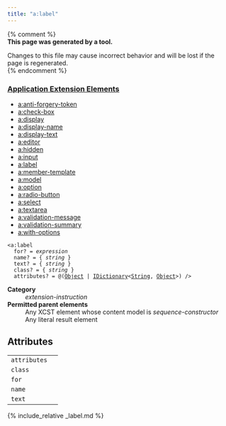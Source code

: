 ```yaml
---
title: "a:label"
---
```


{% comment %}  
**This page was generated by a tool.**  

Changes to this file may cause incorrect behavior and will be lost if the page is
regenerated.  
{% endcomment %}

<nav role="navigation" class="browser">
   <div>
      <h3><a href=".">Application Extension Elements</a></h3>
      <ul>
         <li><a href="anti-forgery-token.html">a:anti-forgery-token</a></li>
         <li><a href="check-box.html">a:check-box</a></li>
         <li><a href="display.html">a:display</a></li>
         <li><a href="display-name.html">a:display-name</a></li>
         <li><a href="display-text.html">a:display-text</a></li>
         <li><a href="editor.html">a:editor</a></li>
         <li><a href="hidden.html">a:hidden</a></li>
         <li><a href="input.html">a:input</a></li>
         <li><a href="label.html" class="active">a:label</a></li>
         <li><a href="member-template.html">a:member-template</a></li>
         <li><a href="model.html">a:model</a></li>
         <li><a href="option.html">a:option</a></li>
         <li><a href="radio-button.html">a:radio-button</a></li>
         <li><a href="select.html">a:select</a></li>
         <li><a href="textarea.html">a:textarea</a></li>
         <li><a href="validation-message.html">a:validation-message</a></li>
         <li><a href="validation-summary.html">a:validation-summary</a></li>
         <li><a href="with-options.html">a:with-options</a></li>
      </ul>
   </div>
</nav>
<div class="ref-element-syntax language-xml highlighter-rouge"><pre class="highlight"><code><span class="nt">&lt;a:label</span>
  <span>for</span>? = <i title="Expression.">expression</i>
  <span>name</span>? = { <i>string</i> }
  <span>text</span>? = { <i>string</i> }
  <span>class</span>? = { <i>string</i> }
  <span>attributes</span>? = @(<a href="{{ page.bcl_url }}system.object" title="System.Object">Object</a> | <a href="{{ page.bcl_url }}s4ys34ea" title="System.Collections.Generic.IDictionary">IDictionary</a>&lt;<a href="{{ page.bcl_url }}system.string" title="System.String">String</a>, <a href="{{ page.bcl_url }}system.object" title="System.Object">Object</a>&gt;) /&gt;</code></pre></div>
<dl>
   <dt><b>Category</b></dt>
   <dd><i>extension-instruction</i></dd>
   <dt><b>Permitted parent elements</b></dt>
   <dd>Any XCST element whose content model is <i>sequence-constructor</i></dd>
   <dd>Any literal result element</dd>
</dl>
<h2 id="attributes">Attributes</h2>
<div class="table-responsive">
   <table class="ref-attribs">
      <tr>
         <td><code>attributes</code></td>
         <td></td>
      </tr>
      <tr>
         <td><code>class</code></td>
         <td></td>
      </tr>
      <tr>
         <td><code>for</code></td>
         <td></td>
      </tr>
      <tr>
         <td><code>name</code></td>
         <td></td>
      </tr>
      <tr>
         <td><code>text</code></td>
         <td></td>
      </tr>
   </table>
</div>

{% include_relative _label.md %}
